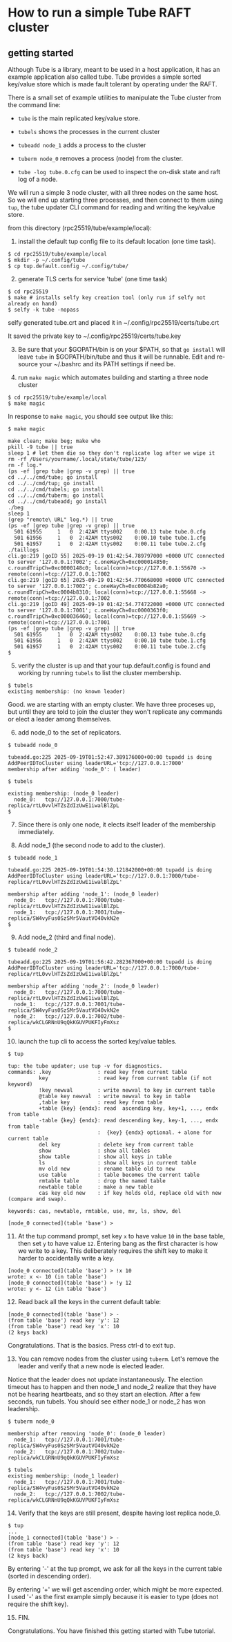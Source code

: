 How to run a simple Tube RAFT cluster
=====================================

getting started
---------------

Although Tube is a library, meant to be
used in a host application, it has an example
application also called tube. Tube provides
a simple sorted key/value store which is
made fault tolerant by operating under the RAFT.

There is a small set of example utilities to
manipulate the Tube cluster from the command
line:

* `tube` is the main replicated key/value store.

* `tubels` shows the processes in the current cluster

* `tubeadd node_1` adds a process to the cluster

* `tuberm node_0` removes a process (node) from the cluster.

* `tube -log tube.0.cfg` can be used to inspect the on-disk
state and raft log of a node.

We will run a simple 3 node cluster, with
all three nodes on the same host. So we
will end up starting three processes, and
then connect to them using `tup`, the tube
updater CLI command for reading and writing
the key/value store.

from this directory (rpc25519/tube/example/local):

1. install the default tup config file to its default location (one time task).
~~~
$ cd rpc25519/tube/example/local
$ mkdir -p ~/.config/tube
$ cp tup.default.config ~/.config/tube/
~~~

2. generate TLS certs for service 'tube' (one time task)
~~~
$ cd rpc25519
$ make # installs selfy key creation tool (only run if selfy not already on hand)
$ selfy -k tube -nopass
~~~

selfy generated tube.crt and placed it in ~/.config/rpc25519/certs/tube.crt

It saved the private key to ~/.config/rpc25519/certs/tube.key

3. Be sure that your $GOPATH/bin is on your $PATH, so
that `go install` will leave `tube` in $GOPATH/bin/tube
and thus it will be runnable. Edit and re-source your ~/.bashrc
and its PATH settings if need be.

4. run `make magic` which automates building and starting
a three node cluster
~~~
$ cd rpc25519/tube/example/local
$ make magic
~~~

In response to `make magic`, you should see output like this:
~~~
$ make magic

make clean; make beg; make who
pkill -9 tube || true
sleep 1 # let them die so they don't replicate log after we wipe it
rm -rf /Users/yourname/.local/state/tube/123/
rm -f log.*
(ps -ef |grep tube |grep -v grep) || true
cd ../../cmd/tube; go install
cd ../../cmd/tup; go install
cd ../../cmd/tubels; go install
cd ../../cmd/tuberm; go install
cd ../../cmd/tubeadd; go install
./beg
sleep 1
(grep "remote\ URL" log.*) || true
(ps -ef |grep tube |grep -v grep) || true
  501 61955     1   0  2:42AM ttys002    0:00.13 tube tube.0.cfg
  501 61956     1   0  2:42AM ttys002    0:00.10 tube tube.1.cfg
  501 61957     1   0  2:42AM ttys002    0:00.11 tube tube.2.cfg
./taillogs
cli.go:219 [goID 55] 2025-09-19 01:42:54.789797000 +0000 UTC connected to server '127.0.0.1:7002'; c.oneWayCh=0xc000014850; c.roundTripCh=0xc0000148c0; local(conn)=tcp://127.0.0.1:55670 -> remote(conn)=tcp://127.0.0.1:7002
cli.go:219 [goID 65] 2025-09-19 01:42:54.770668000 +0000 UTC connected to server '127.0.0.1:7002'; c.oneWayCh=0xc0004b82a0; c.roundTripCh=0xc0004b8310; local(conn)=tcp://127.0.0.1:55668 -> remote(conn)=tcp://127.0.0.1:7002
cli.go:219 [goID 49] 2025-09-19 01:42:54.774722000 +0000 UTC connected to server '127.0.0.1:7001'; c.oneWayCh=0xc0000363f0; c.roundTripCh=0xc000036460; local(conn)=tcp://127.0.0.1:55669 -> remote(conn)=tcp://127.0.0.1:7001
(ps -ef |grep tube |grep -v grep) || true
  501 61955     1   0  2:42AM ttys002    0:00.13 tube tube.0.cfg
  501 61956     1   0  2:42AM ttys002    0:00.10 tube tube.1.cfg
  501 61957     1   0  2:42AM ttys002    0:00.11 tube tube.2.cfg
$
~~~

5. verify the cluster is up and that your tup.default.config is 
found and working by running `tubels` to list the cluster membership.

~~~
$ tubels
existing membership: (no known leader)
~~~

Good. we are starting with an empty cluster. We
have three proceses up, but until they are told
to join the cluster they won't replicate any
commands or elect a leader among themselves.

6. add node_0 to the set of replicators.

~~~
$ tubeadd node_0

tubeadd.go:225 2025-09-19T01:52:47.389176000+00:00 tupadd is doing AddPeerIDToCluster using leaderURL='tcp://127.0.0.1:7000'
membership after adding 'node_0': ( leader)

$ tubels

existing membership: (node_0 leader)
  node_0:   tcp://127.0.0.1:7000/tube-replica/rtL0vvlHTZsZdIzUwE1iwalBlZpL
$
~~~

7. Since there is only one node, it elects itself leader of the
membership immediately.

8. Add node_1 (the second node to add to the cluster).

~~~
$ tubeadd node_1

tubeadd.go:225 2025-09-19T01:54:30.121842000+00:00 tupadd is doing AddPeerIDToCluster using leaderURL='tcp://127.0.0.1:7000/tube-replica/rtL0vvlHTZsZdIzUwE1iwalBlZpL'

membership after adding 'node_1': (node_0 leader)
  node_0:   tcp://127.0.0.1:7000/tube-replica/rtL0vvlHTZsZdIzUwE1iwalBlZpL
  node_1:   tcp://127.0.0.1:7001/tube-replica/SW4vyFus0SzSMr5VautVO40vkN2e
$
~~~

9. Add node_2 (third and final node).

~~~
$ tubeadd node_2

tubeadd.go:225 2025-09-19T01:56:42.282367000+00:00 tupadd is doing AddPeerIDToCluster using leaderURL='tcp://127.0.0.1:7000/tube-replica/rtL0vvlHTZsZdIzUwE1iwalBlZpL'

membership after adding 'node_2': (node_0 leader)
  node_0:   tcp://127.0.0.1:7000/tube-replica/rtL0vvlHTZsZdIzUwE1iwalBlZpL
  node_1:   tcp://127.0.0.1:7001/tube-replica/SW4vyFus0SzSMr5VautVO40vkN2e
  node_2:   tcp://127.0.0.1:7002/tube-replica/wkCLGRNnU9qQkKGUVPUKFIyFmXsz
$
~~~

10. launch the tup cli to access the sorted key/value tables.

~~~
$ tup

tup: the tube updater; use tup -v for diagnostics.
commands: .key               : read key from current table
          key                : read key from current table (if not keyword)
          !key newval        : write newval to key in current table
          @table key newval  : write newval to key in table
          ,table key         : read key from table
          +table {key} {endx}: read  ascending key, key+1, ..., endx from table
          -table {key} {endx}: read descending key, key-1, ..., endx from table
                             :  {key} {endx} optional. + alone for current table
          del key            : delete key from current table
          show               : show all tables
          show table         : show all keys in table
          ls                 : show all keys in current table
          mv old new         : rename table old to new
          use table          : table becomes the current table
          rmtable table      : drop the named table
          newtable table     : make a new table
          cas key old new    : if key holds old, replace old with new (compare and swap).

keywords: cas, newtable, rmtable, use, mv, ls, show, del

[node_0 connected](table 'base') > 
~~~

11. At the tup command prompt, set key `x` to have value `10` in the base table,
then set `y` to have value `12`. Entering bang as the first character is how we write to a key. This deliberately requires the shift key to make it harder to accidentally write a key.

~~~
[node_0 connected](table 'base') > !x 10
wrote: x <- 10 (in table 'base')
[node_0 connected](table 'base') > !y 12
wrote: y <- 12 (in table 'base')
~~~

12. Read back all the keys in the current default table:

~~~
[node_0 connected](table 'base') > -
(from table 'base') read key 'y': 12
(from table 'base') read key 'x': 10
(2 keys back)
~~~

Congratulations. That is the basics. Press ctrl-d to exit tup.

13. You can remove nodes from the cluster
using `tuberm`. Let's remove the leader and 
verify that a new node is elected leader.

Notice that the leader does not update instantaneously.
The election timeout has to happen and then node_1 and
node_2 realize that they have not be hearing
heartbeats, and so they start an election. After
a few seconds, run tubels. You should see either
node_1 or node_2 has won leadership.

~~~
$ tuberm node_0

membership after removing 'node_0': (node_0 leader)
  node_1:   tcp://127.0.0.1:7001/tube-replica/SW4vyFus0SzSMr5VautVO40vkN2e
  node_2:   tcp://127.0.0.1:7002/tube-replica/wkCLGRNnU9qQkKGUVPUKFIyFmXsz

$ tubels
existing membership: (node_1 leader)
  node_1:   tcp://127.0.0.1:7001/tube-replica/SW4vyFus0SzSMr5VautVO40vkN2e
  node_2:   tcp://127.0.0.1:7002/tube-replica/wkCLGRNnU9qQkKGUVPUKFIyFmXsz

~~~

14. Verify that the keys are still present, despite having
lost replica node_0.

~~~
$ tup
...
[node_1 connected](table 'base') > -
(from table 'base') read key 'y': 12
(from table 'base') read key 'x': 10
(2 keys back)
~~~

By entering '-' at the tup prompt, we ask for all the
keys in the current table (sorted in descending order).

By entering '+' we will get ascending order, which might
be more expected. I used '-' as the first example simply
because it is easier to type (does not require the shift key).

15. FIN. 

Congratulations. You have finished this
getting started with Tube tutorial.

